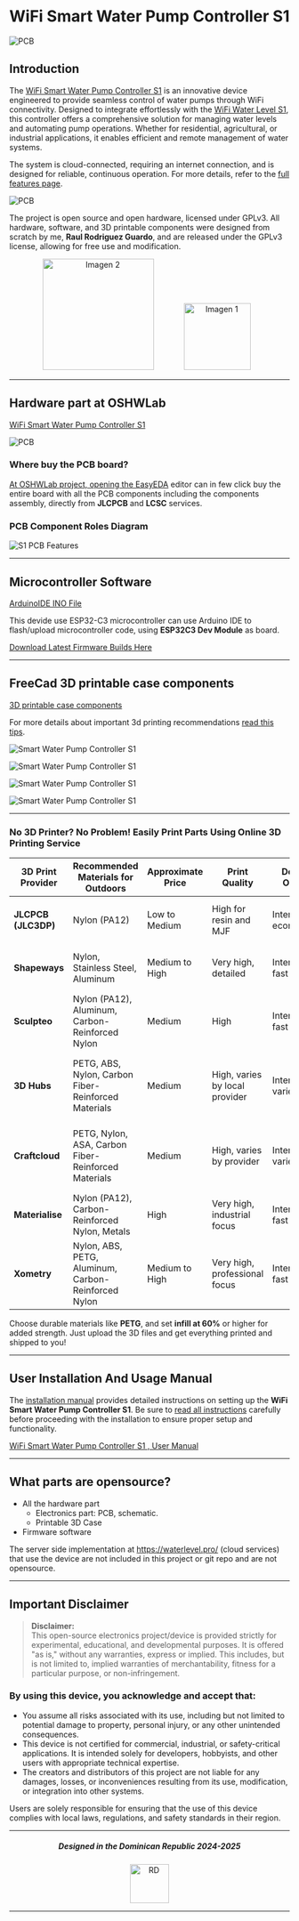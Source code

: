 # WiFi Smart Water Pump Controller S1

![PCB](images/S1_Controller_git.png)

## Introduction

The [WiFi Smart Water Pump Controller S1](https://waterlevel.pro/products/WiFi-Smart-Water-Pump-Controller-S1)  is an innovative device 
engineered to provide seamless control of water pumps through WiFi connectivity. 
Designed to integrate effortlessly with the [WiFi Water Level S1](https://github.com/rrguardo/WiFi-Water-Level-S1), this controller 
offers a comprehensive solution for managing water levels and automating pump operations. 
Whether for residential, agricultural, or industrial applications, it enables efficient and remote 
management of water systems.


The system is cloud-connected, requiring an internet connection, 
and is designed for reliable, continuous operation. For more details,
refer to the [full features page](https://waterlevel.pro/products/WiFi-Smart-Water-Pump-Controller-S1).

![PCB](images/HowWorksS1Controller.png)

The project is open source and open hardware, licensed under GPLv3. All hardware, software, and
3D printable components were designed from scratch by me, **Raul Rodriguez Guardo**, and are released 
under the GPLv3 license, allowing for free use and modification.

<div align="center">
  <img src="images/gplv3.png" alt="Imagen 2" width="200"/>
  <img src="images/openhardware.jpg" alt="Imagen 1" width="120" style="margin-right: 10px;margin-left: 50px;"/>
</div>

---

## Hardware part at OSHWLab

[WiFi Smart Water Pump Controller S1](https://oshwlab.com/rrguardo83/automatic-water-pump-for-s1)

![PCB](images/C1_PCB.png)

### Where buy the PCB board?
[At OSHWLab project, opening the EasyEDA](https://oshwlab.com/rrguardo83/automatic-water-pump-for-s1) 
editor can in few click buy the entire board with all the PCB components including the components assembly, 
directly from **JLCPCB** and **LCSC** services.

### PCB Component Roles Diagram

![S1 PCB Features](images/C1_PCB_Details.png)

---

## Microcontroller Software

[ArduinoIDE INO File](MicrocontrollerCode.ino)

This devide use ESP32-C3 microcontroller can use Arduino IDE to flash/upload microcontroller code, using **ESP32C3 Dev Module** as board.

[Download Latest Firmware Builds Here](SmartPumpControllerS1/firmwares/)

---
## FreeCad 3D printable case components

[3D printable case components](3dcase)

For more details about important 3d printing recommendations 
 [read this tips](3dcase/3DPrintReadme.md).

![Smart Water Pump Controller S1](images/CShow1.gif)

![Smart Water Pump Controller S1](images/2.png)

![Smart Water Pump Controller S1](images/3.png)

![Smart Water Pump Controller S1](images/1.png)

---

### No 3D Printer? No Problem! Easily Print Parts Using Online 3D Printing Service

| **3D Print Provider**             | **Recommended Materials for Outdoors**                | **Approximate Price**        | **Print Quality**               | **Delivery Options**          | **Comments**                                              |
|--------------------------|-------------------------------------------------------|------------------------------|----------------------------------|-------------------------------|-----------------------------------------------------------|
| **JLCPCB (JLC3DP)**       | Nylon (PA12)                                          | Low to Medium                 | High for resin and MJF           | International, economical      | Great value for money, lacks PETG or ASA options           |
| **Shapeways**             | Nylon, Stainless Steel, Aluminum                      | Medium to High                | Very high, detailed              | International, fast            | Ideal for high-detail projects and outdoor durable parts   |
| **Sculpteo**              | Nylon (PA12), Aluminum, Carbon-Reinforced Nylon       | Medium                        | High                             | International, fast options     | Wide range of materials, good for durable prototypes       |
| **3D Hubs**               | PETG, ABS, Nylon, Carbon Fiber-Reinforced Materials   | Medium                        | High, varies by local provider   | International, varies           | Global network, quality and delivery times vary by provider|
| **Craftcloud**            | PETG, Nylon, ASA, Carbon Fiber-Reinforced Materials   | Medium                        | High, varies by provider         | International, varies           | Service aggregator, good price comparison across providers |
| **Materialise**           | Nylon (PA12), Carbon-Reinforced Nylon, Metals         | High                          | Very high, industrial focus      | International, fast             | Focus on industrial and professional applications          |
| **Xometry**               | Nylon, ABS, PETG, Aluminum, Carbon-Reinforced Nylon   | Medium to High                | Very high, professional focus    | International, fast             | Ideal for custom manufacturing and durable industrial parts|

Choose durable materials like **PETG**, and set **infill at 60%** or higher for added strength. Just upload the 3D files and get everything printed and shipped to you!

---
## User Installation And Usage Manual

The [installation manual](https://waterlevel.pro/manuals/WiFi-Smart-Water-Pump-Controller-S1) provides 
detailed instructions on setting up the **WiFi Smart Water Pump Controller S1**. 
Be sure to [read all instructions](https://waterlevel.pro/manuals/WiFi-Smart-Water-Pump-Controller-S1) 
carefully before proceeding with the installation to ensure proper 
setup and functionality.

[WiFi Smart Water Pump Controller S1 , User Manual](https://waterlevel.pro/manuals/WiFi-Smart-Water-Pump-Controller-S1)

---

## What parts are opensource?

* All the hardware part
  * Electronics part: PCB, schematic.
  * Printable 3D Case
* Firmware software

The server side implementation at https://waterlevel.pro/ (cloud services) that use the device are not 
included in this project or git repo and are not opensource.

---


## Important Disclaimer

> **Disclaimer:**  
This open-source electronics project/device is provided strictly for experimental, educational, and developmental purposes. It is offered "as is," without any warranties, express or implied. This includes, but is not limited to, implied warranties of merchantability, fitness for a particular purpose, or non-infringement.

### By using this device, you acknowledge and accept that:

- You assume all risks associated with its use, including but not limited to potential damage to property, personal injury, or any other unintended consequences.
- This device is not certified for commercial, industrial, or safety-critical applications. It is intended solely for developers, hobbyists, and other users with appropriate technical expertise.
- The creators and distributors of this project are not liable for any damages, losses, or inconveniences resulting from its use, modification, or integration into other systems.

Users are solely responsible for ensuring that the use of this device complies with local laws, regulations, and safety standards in their region.

---

<div align="center">
  <h5>Designed in the Dominican Republic 2024-2025</h5>
  <img src="images/rd.gif" alt="RD" width="70px" />
</div>

---
